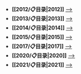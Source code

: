 - **[[2012/📋目录|2012]]**  [-->](./2012)
- **[[2013/📋目录|2013]]**  [-->](./2013)
- **[[2014/📋目录|2014]]**  [-->](./2014)
- **[[2015/📋目录|2015]]**  [-->](./2015)
- **[[2017/📋目录|2017]]**  [-->](./2017)
- **[[2020/📋目录|2020]]**  [-->](./2020)
- **[[2021/📋目录|2021]]**  [-->](./2021)
